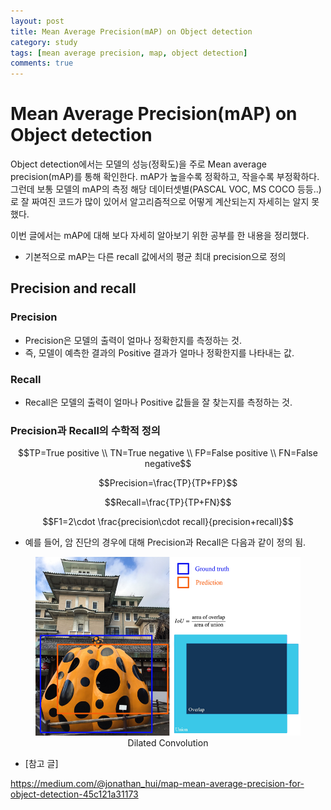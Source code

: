 ```yaml
---
layout: post
title: Mean Average Precision(mAP) on Object detection
category: study
tags: [mean average precision, map, object detection]
comments: true
---
```


# Mean Average Precision(mAP) on Object detection

Object detection에서는 모델의 성능(정확도)을 주로 Mean average precision(mAP)를 통해 확인한다. mAP가 높을수록 정확하고, 작을수록 부정확하다.
그런데 보통 모델의 mAP의 측정 해당 데이터셋별(PASCAL VOC, MS COCO 등등..)로 잘 짜여진 코드가 많이 있어서 알고리즘적으로 어떻게 계산되는지 자세히는 알지 못했다.

이번 글에서는 mAP에 대해 보다 자세히 알아보기 위한 공부를 한 내용을 정리했다.

- 기본적으로 mAP는 다른 recall 값에서의 평균 최대 precision으로 정의

## Precision and recall

### Precision
- Precision은 모델의 출력이 얼마나 정확한지를 측정하는 것.
- 즉, 모델이 예측한 결과의 Positive 결과가 얼마나 정확한지를 나타내는 값.

### Recall
- Recall은 모델의 출력이 얼마나 Positive 값들을 잘 찾는지를 측정하는 것.

### Precision과 Recall의 수학적 정의

$$TP=True positive \\ TN=True negative \\ FP=False positive \\ FN=False negative$$

$$Precision=\frac{TP}{TP+FP}$$

$$Recall=\frac{TP}{TP+FN}$$

$$F1=2\cdot \frac{precision\cdot recall}{precision+recall}$$

- 예를 들어, 암 진단의 경우에 대해 Precision과 Recall은 다음과 같이 정의 됨.



<center>
<figure>
<img src="/assets/post_img/study/2019-01-14-map/fig1.png" alt="views">
<figcaption>Dilated Convolution </figcaption>
</figure>
</center>


- [참고 글]

https://medium.com/@jonathan_hui/map-mean-average-precision-for-object-detection-45c121a31173

